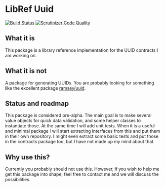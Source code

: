 # LibRef Uuid
[![Build Status](https://travis-ci.org/libref/uuid-types.svg?branch=develop)](https://travis-ci.org/libref/uuid-types)
[![Scrutinizer Code Quality](https://scrutinizer-ci.com/g/libref/uuid-types/badges/quality-score.png?b=develop)](https://scrutinizer-ci.com/g/libref/uuid-types/?branch=develop)

## What it is
This package is a library reference implementation for the UUID contracts I am
working on.

## What it is not
A package for generating UUIDs. You are probably looking for something like the 
excellent package [ramsey/uuid](https://github.com/ramsey/uuid). 

## Status and roadmap
This package is considered pre-alpha. The main goal is to make several value 
objects for quick data validation, and some helper classes to instantiate those.
At the same time I will add unit tests. When it is a useful and minimal package I 
will start extracting interfaces from this and put them in their own repository. 
I might even extract some basic tests and put those in the contracts package too,
but I have not made up my mind about that.

## Why use this?
Currently you probably should not use this. However, if you wish to help me get
this package into shape, feel free to contact me and we will discuss the 
possibilities.